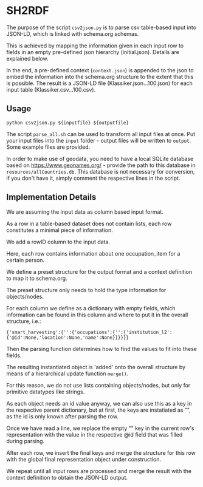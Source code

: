 # SH2RDF

The purpose of the script `csv2json.py` is to parse csv table-based input into JSON-LD, which is linked with schema.org schemas.

This is achieved by mapping the information given in each input row to fields in an empty pre-defined json hierarchy (initial.json). Details are explained below.

In the end, a pre-defined context (`context.json`) is appended to the json to embed the information into the schema.org structure to the extent that this is possible. 
The result is a JSON-LD file (Klassiker.json...100.json) for each input table (Klassiker.csv...100.csv).

## Usage

`python csv2json.py ${inputfile} ${outputfile}`

The script `parse_all.sh` can be used to transform all input files at once.
Put your input files into the `input` folder - output files will be written to `output`.
Some example files are provided.

In order to make use of geodata, you need to have a local SQLite database based on https://www.geonames.org/ - provide the path to this database in `resources/allCountries.db`.
This database is not necessary for conversion, if you don't have it, simply comment the respective lines in the script.

## Implementation Details

We are assuming the input data as column based input format.

As a row in a table-based dataset does not contain lists, each row constitutes a minimal piece of information.

We add a rowID column to the input data.

Here, each row contains information about one occupation_item for a certain person.

We define a preset structure for the output format and a context definition to map it to schema.org.

The preset structure only needs to hold the type information for objects/nodes.

For each column we define as a dictionary with empty fields, which information can be found in this column and where to put it in the overall structure, i.e.:

    {'smart_harvesting':{'':{'occupations':{'':{'institution_l2':{'@id':None,'location':None,'name':None}}}}}}

Then the parsing function determines how to find the values to fit into these fields.

The resulting instantiated object is 'added' onto the overall structure by means of a hierarchical update function `merge()`.

For this reason, we do not use lists containing objects/nodes, but only for primitive datatypes like strings.

As each object needs an id value anyway, we can also use this as a key in the respective parent dictionary, but at first, the keys are instatiated as "", as the id is only known after parsing the row.

Once we have read a line, we replace the empty "" key in the current row's representation with the value in the respective @id field that was filled during parsing.

After each row, we insert the final keys and merge the structure for this row with the global final representation object under construction.

We repeat until all input rows are processed and merge the result with the context definition to obtain the JSON-LD output.

